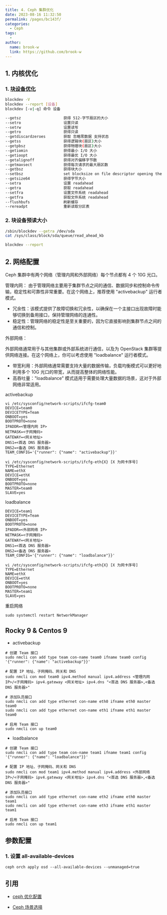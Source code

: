 ```yaml
---
title: 4. Ceph 集群优化
date: 2023-08-16 11:32:50
permalink: /pages/bc143f/
categories:
  - Ceph
tags:
  - 
author: 
  name: brook-w
  link: https://github.com/brook-w
---
```


## 1. 内核优化

### 1. [块设备优化](https://www.xmmup.com/linuxyouhuazhicipanyudureadahead.html)

```sh
blockdev -V
blockdev --report [设备]
blockdev [-v|-q] 命令 设备

--getsz                   获得 512-字节扇区的大小 
--setro                   设置只读 
--setrw                   设置读写 
--getro                   获得只读 
--getdiscardzeroes        获取 忽略零数据 支持状态 
--getss                   获得逻辑块(扇区)大小 
--getpbsz                 获得物理块(扇区)大小 
--getiomin                获得最小 I/O 大小 
--getioopt                获得最优 I/O 大小 
--getalignoff             获得对齐偏移字节数 
--getmaxsect              获得每次请求的最大扇区数 
--getbsz                  获得块大小 
--setbsz                  set blocksize on file descriptor opening the block device --getsize                 获得 32-bit 扇区数量(已废弃，请使用 --getsz) 
--getsize64               获得字节大小 
--setra                   设置 readahead 
--getra                   获取 readahead 
--setfra                  设置文件系统 readahead 
--getfra                  获取文件系统 readahead 
--flushbufs               刷新缓存 
--rereadpt                重新读取分区表
```

### 2. 块设备预读大小

```sh
/sbin/blockdev --getra /dev/sda
cat /sys/class/block/sda/queue/read_ahead_kb

blockdev --report
```




## 2. 网络配置

Ceph 集群中有两个网络（管理内网和外部网络）每个节点都有 4 个 10G 光口。

管理内网：
由于管理网络主要用于集群节点之间的通信、数据同步和控制命令传输，稳定性和可靠性非常重要。在这个网络上，推荐使用 "activebackup" 运行者模式。

- 冗余性：该模式提供了故障切换和冗余性，以确保在一个主接口出现故障时能够切换到备用接口，保持管理网络的连通性。
- 稳定性：管理网络的稳定性是至关重要的，因为它直接影响到集群节点之间的通信和控制。

外部网络：

外部网络通常用于与其他集群或外部系统进行通信，以及为 OpenStack 集群等提供网络连接。在这个网络上，你可以考虑使用 "loadbalance" 运行者模式。

- 带宽利用：外部网络通常需要支持大量的数据传输，负载均衡模式可以更好地利用多个 10G 光口的带宽，从而提高整体的网络性能。
- 高吞吐量："loadbalance" 模式适用于需要处理大量数据的场景，这对于外部网络非常适用。

activebackup

```
vi /etc/sysconfig/network-scripts/ifcfg-team0
DEVICE=team0
DEVICETYPE=Team
ONBOOT=yes
BOOTPROTO=none
IPADDR=<管理内网 IP>
NETMASK=<子网掩码>
GATEWAY=<网关地址>
DNS1=<首选 DNS 服务器>
DNS2=<备选 DNS 服务器>
TEAM_CONFIG='{"runner": {"name": "activebackup"}}'
```


``` 
vi /etc/sysconfig/network-scripts/ifcfg-eth{X} [X 为网卡序号]
TYPE=Ethernet
NAME=ethX
DEVICE=ethX
ONBOOT=yes
BOOTPROTO=none
MASTER=team0
SLAVE=yes
```

loadbalance

```
DEVICE=team1
DEVICETYPE=Team
ONBOOT=yes
BOOTPROTO=none
IPADDR=<外部网络 IP>
NETMASK=<子网掩码>
GATEWAY=<网关地址>
DNS1=<首选 DNS 服务器>
DNS2=<备选 DNS 服务器>
TEAM_CONFIG='{"runner": {"name": "loadbalance"}}'
```

```
vi /etc/sysconfig/network-scripts/ifcfg-eth{X} [X 为网卡序号]
TYPE=Ethernet
NAME=ethX
DEVICE=ethX
ONBOOT=yes
BOOTPROTO=none
MASTER=team1
SLAVE=yes
```

重启网络

```
sudo systemctl restart NetworkManager
```


## Rocky 9 & Centos 9

- activebackup

```
# 创建 Team 接口
sudo nmcli con add type team con-name team0 ifname team0 config '{"runner": {"name": "activebackup"}}'

# 配置 IP 地址、子网掩码、网关和 DNS
sudo nmcli con mod team0 ipv4.method manual ipv4.address <管理内网 IP>/<子网掩码> ipv4.gateway <网关地址> ipv4.dns "<首选 DNS 服务器>,<备选 DNS 服务器>"

# 添加队员接口
sudo nmcli con add type ethernet con-name eth0 ifname eth0 master team0
sudo nmcli con add type ethernet con-name eth1 ifname eth1 master team0

# 启用 Team 接口
sudo nmcli con up team0
```

- loadbalance

```
# 创建 Team 接口
sudo nmcli con add type team con-name team1 ifname team1 config '{"runner": {"name": "loadbalance"}}'

# 配置 IP 地址、子网掩码、网关和 DNS
sudo nmcli con mod team1 ipv4.method manual ipv4.address <外部网络 IP>/<子网掩码> ipv4.gateway <网关地址> ipv4.dns "<首选 DNS 服务器>,<备选 DNS 服务器>"

# 添加队员接口
sudo nmcli con add type ethernet con-name eth2 ifname eth0 master team1
sudo nmcli con add type ethernet con-name eth3 ifname eth1 master team1

# 启用 Team 接口
sudo nmcli con up team1
```

## 参数配置

### 1. 设置 all-available-devices

```
ceph orch apply osd --all-available-devices --unmanaged=true
```

## 引用

- [ceph 优化配置](https://blog.csdn.net/wjandy0211/article/details/85013497#:~:text=read_ahead%2C%20%E9%80%9A%E8%BF%87%E6%95%B0%E6%8D%AE%E9%A2%84%E8%AF%BB%E5%B9%B6%E4%B8%94%E8%AE%B0%E8%BD%BD%E5%88%B0%E9%9A%8F%E6%9C%BA%E8%AE%BF%E9%97%AE%E5%86%85%E5%AD%98%E6%96%B9%E5%BC%8F%E6%8F%90%E9%AB%98%E7%A3%81%E7%9B%98%E8%AF%BB%E6%93%8D%E4%BD%9C%EF%BC%8C%E6%9F%A5%E7%9C%8B%E9%BB%98%E8%AE%A4%E5%80%BC%20cat%20%2F%20sys%20%2Fblock%2F%20sda%20%2F,%2F%20sys%20%2Fblock%2F%20sda%20%2F%20queue%20%2Fread%20_ahead_kb)

- [Ceph 场景选择](https://blog.csdn.net/wylfengyujiancheng/article/details/88299773)